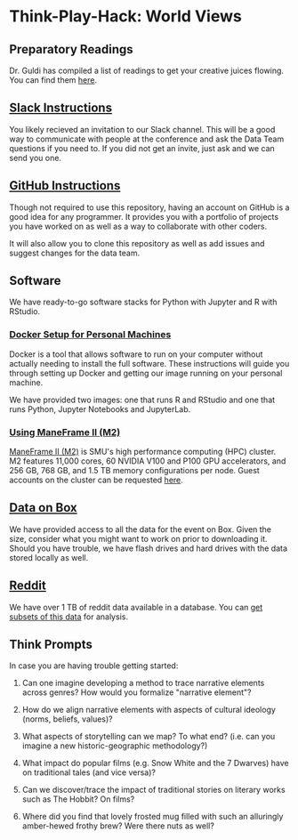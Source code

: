 # Think-Play-Hack: World Views

## Preparatory Readings

Dr. Guldi has compiled a list of readings to get your creative juices flowing. You can find them [here](https://www.dropbox.com/sh/ru4dxh6rr6uqvfl/AADlPVWVEZ1BE4OcxPnZ0dpDa?dl=0).

## [Slack Instructions](https://get.slack.help/hc/en-us/articles/212675257)

You likely recieved an invitation to our Slack channel. This will be a good way to communicate with people at the conference and ask the Data Team questions if you need to. If you did not get an invite, just ask and we can send you one.

## [GitHub Instructions](https://guides.github.com/activities/hello-world/)

Though not required to use this repository, having an account on GitHub is a good idea for any programmer. It provides you with a portfolio of projects you have worked on as well as a way to collaborate with other coders.

It will also allow you to clone this repository as well as add issues and suggest changes for the data team.

## Software

We have ready-to-go software stacks for Python with Jupyter and R with RStudio.

### [Docker Setup for Personal Machines](docs/docker.md)

Docker is a tool that allows software to run on your computer without actually needing to install the full software. These instructions will guide you through setting up Docker and getting our image running on your personal machine.

We have provided two images: one that runs R and RStudio and one that runs Python, Jupyter Notebooks and JupyterLab.

### [Using ManeFrame II (M2)](docs/m2.md)

[ManeFrame II (M2)](http://faculty.smu.edu/csc/documentation/about.html) is SMU's high performance computing (HPC) cluster. M2 features 11,000 cores, 60 NVIDIA V100 and P100 GPU accelerators, and 256 GB, 768 GB, and 1.5 TB memory configurations per node. Guest accounts on the cluster can be requested [here](https://smu.az1.qualtrics.com/jfe/form/SV_2i6o7BztWg52rK5).

## [Data on Box](https://smu.box.com/s/2exvlyqgiouhbrghytzwxr5l25ybmx2b)

We have provided access to all the data for the event on Box. Given the size, consider what you might want to work on prior to downloading it. Should you have trouble, we have flash drives and hard drives with the data stored locally as well.

## [Reddit](reddit.md)
We have over 1 TB of reddit data available in a database. You can [get subsets of this data](reddit.md) for analysis.

## Think Prompts

In case you are having trouble getting started:

1. Can one imagine developing a method to trace narrative elements across genres? How would you formalize "narrative element"?

2. How do we align narrative elements with aspects of cultural ideology (norms, beliefs, values)?

3. What aspects of storytelling can we map? To what end? (i.e. can you imagine a new historic-geographic methodology?)

4. What impact do popular films (e.g. Snow White and the 7 Dwarves) have on traditional tales (and vice versa)?

5. Can we discover/trace the impact of traditional stories on literary works such as The Hobbit? On films?

6. Where did you find that lovely frosted mug filled with such an alluringly amber-hewed frothy brew? Were there nuts as well?
